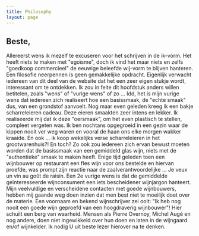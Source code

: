 ```yaml
---
title: Philosophy 
layout: page
---
```

Beste,
------

Allereerst wens ik mezelf te excuseren voor het schrijven in de ik-vorm. Het heeft niets te maken met "egoïsme", doch ik vind het maar niets en zelfs "goedkoop commercieel" de eeuwige beleefde wij-vorm te blijven hanteren.
Een filosofie neerpennen is geen gemakkelijke opdracht. Eigenlijk verwacht iedereen van dit deel van de website dat het een zeer eigen stukje wordt, interessant om te ontdekken. 
Ik zou in feite dit hoofdstuk anders willen betitelen, zoals "wens" of "vurige wens" of zo ...
Idd, het is mijn vurige wens dat iedereen zich realiseert hoe een basissmaak, de "echte smaak" dus, van een grondstof aanvoelt. Nog maar even geleden kreeg ik een bakje scharreleieren cadeau. Deze eieren smaakten zeer intens en lekker.
Ik realiseerde mij dat ik deze "oersmaak", om het even plastisch te stellen, compleet vergeten was. Ik ben nochtans opgegroeid in een gezin waar de kippen nooit ver weg waren en vooral de haan ons elke morgen wakker kraaide.
En ook ... ik koop wekelijks verse scharreleieren in het grootwarenhuis?! En toch? 
Zo ook zou iedereen zich ervan bewust moeten worden dat de basissmaak van een gemiddeld glas wijn, niets met de "authentieke" smaak te maken heeft.
Enige tijd geleden toen een wijnbouwer op restaurant een fles wijn voor ons bestelde en hiervan proefde, was prompt zijn reactie naar de zaalverantwoordelijke ... Je veux un vin au goût de raisin.
    Een 2e vurige wens is dat de gemiddelde geïnteresseerde wijnconsument een iets bescheidener wijnjargon hanteert. Mijn veelvuldige en verscheidene contacten met goede wijnbouwers, hebben mij gaande weg doen inzien dat men best niet te moeilijk doet over de materie.
Een voornaam en bekend wijnschrijver zei ooit: "Ik heb nog nooit een goede wijn geproefd van een hoogdraverig wijnbouwer"! Hier schuilt een berg van waarheid. Mensen als Pierre Overnoy, Michel Augé en nog andere, doen niet ingewikkeld over hun doen en laten in de wijngaard en/of wijnkelder.
Ik nodig U uit beste lezer hierover na te denken.    
  
 


